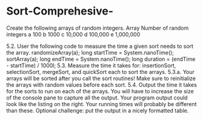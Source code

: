 # Sort-Comprehesive-
Create the following arrays of random integers.
Array	Number of random integers
a	100
b	1000
c	10,000
d	100,000
e	1,000,000

5.2.	User the following code to measure the time a given sort needs to sort the array.
randomizeArray(a);
long startTime = System.nanoTime();
sortArray(a);
long endTime = System.nanoTime();
long duration = (endTime - startTime) / 1000l;
5.3.	Measure the time it takes for: insertionSort, selectionSort, mergeSort, and quickSort each to sort the arrays. 
5.3.a. Your arrays will be sorted after you call the sort routines! Make sure to reinitialize the arrays with random values before each sort.
5.4.	Output the time it takes for the sorts to run on each of the arrays. You will have to increase the size of the console pane to capture all the output.
Your program output could look like the listing on the right.
Your running times will probably be different than these. 
Optional challenge: put the output in a nicely formatted table.

 
